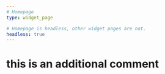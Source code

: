 ```yaml
---
# Homepage
type: widget_page

# Homepage is headless, other widget pages are not.
headless: true
---
```

# 
# this is an additional comment